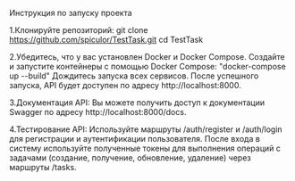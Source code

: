 Инструкция по запуску проекта

1.Клонируйте репозиторий:
git clone https://github.com/spiculor/TestTask.git
cd TestTask

2.Убедитесь, что у вас установлен Docker и Docker Compose.
Создайте и запустите контейнеры с помощью Docker Compose:
"docker-compose up --build"
Дождитесь запуска всех сервисов. После успешного запуска, API будет доступен по адресу http://localhost:8000.

3.Документация API:
Вы можете получить доступ к документации Swagger по адресу http://localhost:8000/docs.

4.Тестирование API:
Используйте маршруты /auth/register и /auth/login для регистрации и аутентификации пользователя.
После входа в систему используйте полученные токены для выполнения операций с задачами (создание, получение, обновление, удаление) через маршруты /tasks.
